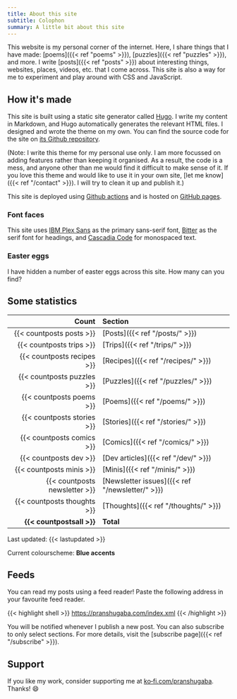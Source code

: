 ```yaml
---
title: About this site
subtitle: Colophon
summary: A little bit about this site
---
```


This website is my personal corner of the internet. Here, I share things that I have made: [poems]({{< ref "poems" >}}), [puzzles]({{< ref "puzzles" >}}), and more. I write [posts]({{< ref "posts" >}}) about interesting things, websites, places, videos, etc. that I come across. This site is also a way for me to experiment and play around with CSS and JavaScript.

## How it's made

This site is built using a static site generator called [Hugo](https://gohugo.io). I write my content in Markdown, and Hugo automatically generates the relevant HTML files.
I designed and wrote the theme on my own. You can find the source code for the site on [its Github repository](https://github.com/pranshugaba/hugo-website/).

(Note: I write this theme for my personal use only. I am more focussed on adding features rather than keeping it organised. As a result, the code is a mess, and anyone other than me would find it difficult to make sense of it. If you love this theme and would like to use it in your own site, [let me know]({{< ref "/contact" >}}). I will try to clean it up and publish it.)

This site is deployed using [Github actions](https://github.com/features/actions) and is hosted on [GitHub pages](https://pages.github.com/).

### Font faces

This site uses [IBM Plex Sans](https://github.com/IBM/plex) as the primary sans-serif font, [<span style="font-family: var(--font-serif)">Bitter<span>](https://github.com/solmatas/Bitter) as the serif font for headings, and [<span style="font-family: var(--font-mono)">Cascadia Code</span>](https://github.com/microsoft/cascadia-code) for monospaced text. 

### Easter eggs

I have hidden a number of easter eggs across this site. How many can you find?

## Some statistics

|                         Count | Section                                         |
| ----------------------------: | :---------------------------------------------- |
|      {{< countposts posts >}} | [Posts]({{< ref "/posts/" >}})                  |
|      {{< countposts trips >}} | [Trips]({{< ref "/trips/" >}})                  |
|    {{< countposts recipes >}} | [Recipes]({{< ref "/recipes/" >}})              |
|    {{< countposts puzzles >}} | [Puzzles]({{< ref "/puzzles/" >}})              |
|      {{< countposts poems >}} | [Poems]({{< ref "/poems/" >}})                  |
|    {{< countposts stories >}} | [Stories]({{< ref "/stories/" >}})              |
|     {{< countposts comics >}} | [Comics]({{< ref "/comics/" >}})                |
|        {{< countposts dev >}} | [Dev articles]({{< ref "/dev/" >}})             |
|      {{< countposts minis >}} | [Minis]({{< ref "/minis/" >}})                  |
| {{< countposts newsletter >}} | [Newsletter issues]({{< ref "/newsletter/" >}}) |
|   {{< countposts thoughts >}} | [Thoughts]({{< ref "/thoughts/" >}})            |
|     **{{< countpostsall >}}** | **Total**                                       |

Last updated: {{< lastupdated >}}

Current colourscheme: **Blue accents**

## Feeds

You can read my posts using a feed reader!
Paste the following address in your favourite feed reader.

{{< highlight shell >}}
https://pranshugaba.com/index.xml
{{< /highlight >}}

You will be notified whenever I publish a new post. You can also subscribe to only select sections.
For more details, visit the [subscribe page]({{< ref "/subscribe" >}}).

## Support

If you like my work, consider supporting me at [ko&#8209;fi.com/pranshugaba](https://ko-fi.com/pranshugaba).
Thanks! :smile:
